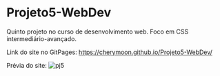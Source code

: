 # Projeto5-WebDev
Quinto projeto no curso de desenvolvimento web. Foco em CSS intermediário-avançado.

Link do site no GitPages: https://cherymoon.github.io/Projeto5-WebDev/

Prévia do site: 
![pj5](https://user-images.githubusercontent.com/47941429/75643683-89dda500-5c1e-11ea-92da-8357ccf8bced.png)
